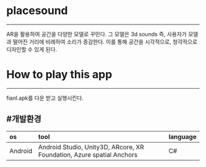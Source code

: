 # placesound
------------
AR을 활용하여 공간을 다양한 모델로 꾸민다.
그 모델은 3d sounds 즉, 사용자가 모델과 떨어진 거리에 비례하여 소리가 증감한다.
이를 통해 공간을 시각적으로, 청각적으로 디자인할 수 있게 된다. 

# How to play this app
------------
fianl.apk를 다운 받고 실행시킨다. 

#개발환경
-------------

| os     | tool   |language|
|:-------|:-------|:-------|
|Android |Android Studio, Unity3D, ARcore, XR Foundation, Azure spatial Anchors|C#|


